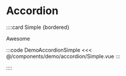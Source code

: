 # Accordion

::::card Simple {bordered}

Awesome

:::code DemoAccordionSimple
<<< @/components/demo/accordion/Simple.vue
:::

::::
